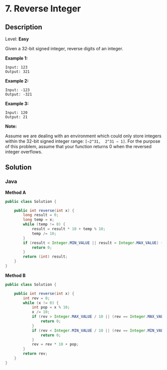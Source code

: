 # 7. Reverse Integer

## Description

Level: **Easy**

Given a 32-bit signed integer, reverse digits of an integer.

**Example 1:**

```
Input: 123
Output: 321
```

**Example 2:**

```
Input: -123
Output: -321
```

**Example 3:**

```
Input: 120
Output: 21
```

**Note:**

Assume we are dealing with an environment which could only store integers within the 32-bit signed integer range: `[−2^31,  2^31 − 1]`. For the purpose of this problem, assume that your function returns 0 when the reversed integer overflows.

## Solution

### Java

**Method A**

```java
public class Solution {

    public int reverse(int x) {
        long result = 0;
        long temp = x;
        while (temp != 0) {
            result = result * 10 + temp % 10;
            temp /= 10;
        }
        if (result < Integer.MIN_VALUE || result > Integer.MAX_VALUE) {
            return 0;
        }
        return (int) result;
    }
}
```

**Method B**

```java
public class Solution {

    public int reverse(int x) {
        int rev = 0;
        while (x != 0) {
            int pop = x % 10;
            x /= 10;
            if (rev > Integer.MAX_VALUE / 10 || (rev == Integer.MAX_VALUE / 10 && pop > 7)) {
                return 0;
            }
            if (rev < Integer.MIN_VALUE / 10 || (rev == Integer.MIN_VALUE / 10 && pop < -8)) {
                return 0;
            }
            rev = rev * 10 + pop;
        }
        return rev;
    }
}
```